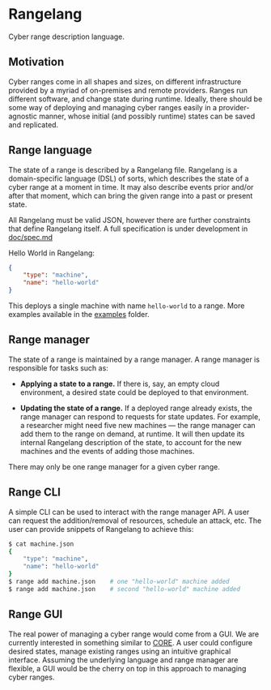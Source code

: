 # Rangelang
Cyber range description language.

## Motivation

Cyber ranges come in all shapes and sizes, on different infrastructure provided
by a myriad of on-premises and remote providers. Ranges run different software,
and change state during runtime. Ideally, there should be some way of deploying
and managing cyber ranges easily in a provider-agnostic manner, whose initial
(and possibly runtime) states can be saved and replicated.

## Range language

The state of a range is described by a Rangelang file. Rangelang is a
domain-specific language (DSL) of sorts, which describes the state of a cyber
range at a moment in time. It may also describe events prior and/or after that
moment, which can bring the given range into a past or present state.

All Rangelang must be valid JSON, however there are further constraints that
define Rangelang itself. A full specification is under development in
[doc/spec.md][1]

Hello World in Rangelang:

```json
{
	"type": "machine",
	"name": "hello-world"
}
```

This deploys a single machine with name `hello-world` to a range. More examples
available in the [examples][2] folder.

## Range manager

The state of a range is maintained by a range manager. A range manager is
responsible for tasks such as:

  - **Applying a state to a range.** If there is, say, an empty cloud
    environment, a desired state could be deployed to that environment.

  - **Updating the state of a range.** If a deployed range already exists, the
    range manager can respond to requests for state updates. For example, a
    researcher might need five new machines — the range manager can add them to
    the range on demand, at runtime. It will then update its internal Rangelang
    description of the state, to account for the new machines and the events of
    adding those machines.

There may only be one range manager for a given cyber range.

## Range CLI

A simple CLI can be used to interact with the range manager API. A user can
request the addition/removal of resources, schedule an attack, etc. The user can
provide snippets of Rangelang to achieve this:

```sh
$ cat machine.json
{
	"type": "machine",
	"name": "hello-world"
}
$ range add machine.json	# one "hello-world" machine added
$ range add machine.json	# second "hello-world" machine added
```

## Range GUI

The real power of managing a cyber range would come from a GUI. We are currently
interested in something similar to [CORE][3]. A user could configure desired
states, manage existing ranges using an intuitive graphical interface. Assuming
the underlying language and range manager are flexible, a GUI would be the
cherry on top in this approach to managing cyber ranges.


[1]: doc/spec.md
[2]: examples/
[3]: https://github.com/coreemu/core
